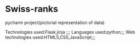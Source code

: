 # Swiss-ranks

 pycharm project(pictorial representation of data)
 
 Technologies used:Flask,jinja ;;;
 Languages used:python;;;
 Web technologies used:HTML5,CSS,JavaScript;;;
 
 
 
        
        
